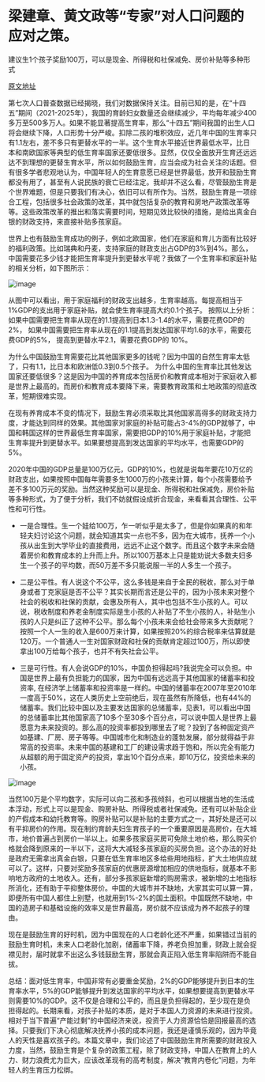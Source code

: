 # 梁建章、黄文政等“专家”对人口问题的应对之策。

建议生1个孩子奖励100万，可以是现金、所得税和社保减免、房价补贴等多种形式

[原文地址](http://www.ccg.org.cn/archives/63544)

第七次人口普查数据已经揭晓，我们对数据保持关注。目前已知的是，在“十四五”期间（2021-2025年），我国的育龄妇女数量还会继续减少，平均每年减少400多万至500多万人。如果不能显著提高生育率，那么“十四五”期间我国的出生人口将会继续下降，人口形势十分严峻。扣除二孩的堆积效应，近几年中国的生育率只有1.1左右，差不多只有更替水平的一半。这个生育水平接近世界最低水平，比日本和南欧国家等典型的低生育率国家还要低很多。显然，仅仅全面放开生育还远远达不到理想的更替生育水平，所以如何鼓励生育，应当会成为社会关注的话题。但有很多学者悲观地认为，中国年轻人的生育意愿已经是世界最低，放开和鼓励生育都没有用了，甚至有人说民族的衰亡已经注定。我却并不这么看，尽管鼓励生育是个世界难题，但是只要我们有决心，依旧可以有所作为。当然，鼓励生育是一项综合工程，包括很多社会政策的改革，其中就包括复杂的教育和房地产政策改革等等。这些政策改革的推出和落实需要时间，短期见效比较快的措施，是给出真金白银的财政支持，来直接补贴多孩家庭。

世界上也有鼓励生育成功的例子，例如北欧国家，他们在家庭和育儿方面有比较好的福利政策。比如瑞典和丹麦，支持家庭的财政支出占GDP的3%到4%。那么，中国需要花多少钱才能把生育率提升到更替水平呢？我做了一个生育率和家庭补贴的相关分析，如下图所示：

![image](https://user-images.githubusercontent.com/31200629/163593244-22ce1a70-1496-4fef-86a5-1fea1f76617b.png)

从图中可以看出，用于家庭福利的财政支出越多，生育率越高。每提高相当于1%GDP的支出用于家庭补贴，就会使生育率提高大约0.1个孩子。
按照以上分析：如果中国需要把生育率从现在的1.1提高到日本1.3-1.4的水平，需要花费GDP的2%，
            如果中国需要把生育率从现在的1.1提高到发达国家平均1.6的水平，需要花费GDP的5%，
            提高到更替水平2.1，需要花费GDP的 10%。

为什么中国鼓励生育需要花比其他国家更多的钱呢？因为中国的自然生育率太低了，只有1.1，比日本和欧洲低0.3到0.5个孩子。
为什么中国的生育率比其他发达国家还要低很多？这是因为中国的养育成本包括房价和教育成本相对于家庭收入都是世界上最高的。而房价和教育成本要降下来，需要教育政策和土地政策的彻底改革，短期很难实现。

在现有养育成本不变的情况下，鼓励生育必须采取比其他国家高得多的财政支持力度，才能达到同样的效果。其他国家对家庭的补贴可能占3-4%的GDP就够了，中国和韩国这样的世界最低生育率国家，需要把GDP的10%用于家庭补贴，才能把生育率提升到更替水平。如果要想提高到发达国家的平均水平，也需要GDP的5%。

2020年中国的GDP总量是100万亿元，GDP的10%，也就是说每年要花10万亿的财政支出，如果按照中国每年需要多生1000万的小孩来计算，每个小孩需要给予差不多100万元的奖励。当然这种奖励可以是现金、所得税和社保减免，房价补贴等多种形式，为了便于分析，我们不妨就假设成折合现金，来看看其合理性、公平性和可行性。

- 一是合理性。生一个娃给100万，乍一听似乎是太多了，但是你如果真的和年轻夫妇讨论这个问题，就会知道其实一点也不多，因为在大城市，抚养一个小孩从出生到大学毕业的直接费用，远远不止这个数字。而且这个数字未来会随着房价和教育成本的上升而上升。所以100万基本上只是能劝说大多数夫妇多生一个孩子的平均数，而50万差不多只能说服一半的人多生一个孩子。

- 二是公平性。有人说这个不公平，这么多钱是来自于全民的税收，那么对于单身或者丁克家庭是否不公平？其实长期而言还是公平的，因为小孩未来对整个社会的税收和社保的贡献，会惠及所有人，其中也包括不生小孩的人。可以说，税收制度和养老金制度实际是生小孩的人补贴了不生小孩的人，补贴生小孩的人只是纠正了这种不公平。那么每个小孩未来会给社会带来多大贡献呢？按照一个人一生的收入是600万来计算，如果按照20%的综合税率来估算就是120万。一个普通人一生对国家财政和社保的贡献肯定超过100万，所以即使拿出100万给每个孩子，也并不有失社会公平。

- 三是可行性。有人会说GDP的10%，中国负担得起吗?我说完全可以负担。中国是世界上最有负担能力的国家，因为中国有远远高于其他国家的储蓄率和投资率, 在经济学上储蓄率和投资率是一样的。中国的储蓄率在2007年至2010年一度高于50%，这在人类历史上空前绝后，现在虽然有所降低，也有44%的储蓄率。我们比较中国以及主要发达国家的总储蓄率，见表1，可以看出中国的总储蓄率比其他国家高了10多个至30多个百分点，可以说中国人是世界上最愿意为未来投资的。那么高的投资率都投到哪里去了呢？投到了各种固定资产如基建、厂房、房子等等。中国城市化和制造业的蓬勃发展，部分就得益于非常高的投资率。未来中国的基建和工厂的建设需求趋于饱和，所以完全有能力从超额的用于固定资产的投资，拿出10个百分点来，即10万亿，投资给未来的小孩。

![image](https://user-images.githubusercontent.com/31200629/163593257-63a5aafd-e162-4bb4-bcf1-bdedc0e56af4.png)

当然100万是个平均数字，实际可以向二孩和多孩倾斜，也可以根据当地的生活成本浮动，形式上可以是现金、购房补贴、所得税或者社保减免。还有可以补贴企业的产假成本和幼托教育等。购房补贴可以是补贴的主要方式之一，其好处是还可以有平抑房价的作用。现在制约育龄夫妇生育孩子的一个重要原因是高房价，在大城市，地价普遍占到房价一半以上。如果多孩家庭买房可免除土地价格，那么购买价格就会降到原来的一半以下，这将大大减轻多孩家庭的买房负担。这个办法的好处是政府无需拿出真金白银，只要在低生育率地区多给些用地指标，扩大土地供应就可以了。这样，只要对奖励多孩家庭的优惠房源增加相应的供地指标，就基本不影响地方政府的土地收入。还有，部分多孩家庭新增的购房需求，被新增的土地指标所消化，还有助于平抑整体房价。中国的大城市并不缺地，大家其实可以算一算，即便所有中国人都住上别墅，也就用到1%-2%的国土面积。中国既然不缺地，中国的造房子和基础设施的效率又是世界最高，房价就不应该成为养不起孩子的理由。

现在是鼓励生育的好时机，因为中国现在的人口老龄化还不严重，如果错过当前的鼓励生育时机，未来人口老龄化加剧，储蓄率下降，养老负担加重，财政上就会捉襟见肘，届时就拿不出这么多钱鼓励生育，那就会真正陷入低生育率陷阱而不能自拔。

总结：面对低生育率，中国非常有必要重金奖励，2%的GDP能够提升到日本的生育率水平，5%的GDP能够提升到发达国家的平均水平，如果想要提高到更替水平则需要10%的GDP。这不仅是合理和公平的，而且是负担得起的，至少现在是负担得起的。长期来看，对孩子补贴的本质，是对于本国人力资源的未来进行投资。相对于当下普遍“产能过剩”的中国经济来说，投资于人力资源恰恰是回报最高的选择。只要我们下决心彻底解决抚养小孩的成本问题，我还是谨慎乐观的，因为毕竟人的天性是喜欢孩子的。本篇文章中，我们论述了中国鼓励生育所需要的财政投入力度，当然，鼓励生育是个复杂的政策工程，除了财政支持，中国人在教育上的人力、财力浪费尤为巨大，应该改革现有的高考制度，解决“教育内卷化”问题，为年轻人的生育压力松绑。
